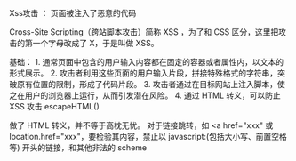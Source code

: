 
Xss攻击 ： 页面被注入了恶意的代码

Cross-Site Scripting（跨站脚本攻击）简称 XSS ，为了和 CSS 区分，这里把攻击的第一个字母改成了 X，于是叫做 XSS。

基础： 
    1. 通常页面中包含的用户输入内容都在固定的容器或者属性内，以文本的形式展示。
    2. 攻击者利用这些页面的用户输入片段，拼接特殊格式的字符串，突破原有位置的限制，形成了代码片段。
    3. 攻击者通过在目标网站上注入脚本，使之在用户的浏览器上运行，从而引发潜在风险。
    4. 通过 HTML 转义，可以防止 XSS 攻击  escapeHTML()


做了 HTML 转义，并不等于高枕无忧。
对于链接跳转，如 <a href="xxx" 或 location.href="xxx"，要检验其内容，禁止以 javascript:(包括大小写、前置空格等) 开头的链接，和其他非法的 scheme




